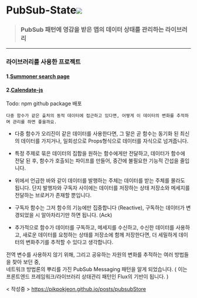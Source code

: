 # PubSub-State<a href="https://hits.seeyoufarm.com"><img src="https://hits.seeyoufarm.com/api/count/incr/badge.svg?url=https%3A%2F%2Fgithub.com%2Fpikpokjeon%2FPubSub-State&count_bg=%23FFAD0F&title_bg=%23555555&icon=&icon_color=%23984040&title=%EB%B0%A9%EB%AC%B8%EC%9E%90&edge_flat=true"/></a>
> ### <bold> PubSub 패턴에 영감을 받은 앱의 데이터 상태를 관리하는 라이브러리 </bold>
---
### 라이브러리를 사용한 프로젝트
#### 1.[Summoner search page](https://github.com/pikpokjeon/summoner-search-page2)
#### 2.[Calendate-js](https://github.com/pikpokjeon/calendate-js)

Todo: npm github package 배포
 ``` 
 다중 함수가 같은 출처의 동적 데이터에 접근하고 있다면, 어떻게 이 데이터의 변화를 추적하며 관리를 하면 좋을까요. 
 ```


  
- 다중 함수가 오리진이 같은 데이터를 사용한다면, 그 말은 곧 함수는 동기화 된 최신의 데이터를 가지거나, 
  일회성으로 Props형식으로 데이터를 자식으로 넘겨줍니다.
  
- 특정 주제로 묶은 데이터의 집합을 원하는 함수에게만 전달하고, 데이터가 함수에 전달 된 후, 
  함수가 호출되는 파이프를 만들어, 중간에 불필요한 기능적 간섭을 줄입니다.
  
- 위에서 언급한 바와 같이 데이터를 발행하는 주체는 데이터를 받는 주체를 몰라도 됩니다. 
  단지 발행자와 구독자 사이에는 데이터를 저장하는 상태 저장소와 메세지를 전달하는 브로커가 존재할 뿐입니다. 
  
- 구독자 함수는 그저 함수의 기능에만 집중합니다 (Reactive), 구독하는 데이터가 변경되었을 시 알아차리기만 하면 됩니다. (Ack) 
- 추가적으로 함수가 데이터를 구독하고, 메세지를 수신하고, 수신한 데이터를 사용하고, 
  새로운 데이터를 요청하는 상태를 저장소에 함께 저장한다면, 더 세밀하게 데이터의 변화주기를 추적할 수 있다고 생각합니다.


전역 변수를 사용하지 않기 위해, 그리고 공유하는 자원의 변화를 추적하는 여러 방법들을 찾아 보던 중,</br>
네트워크 방법론의 뿌리를 가진 PubSub Messaging 패턴을 알게 되었습니다.
( 이는 프론트엔드 프레임워크/라이브러리 상태관리 패턴인 Flux의 기반이 됩니다. )


< 작성중 >
https://pikpokjeon.github.io/posts/pubsubStore
